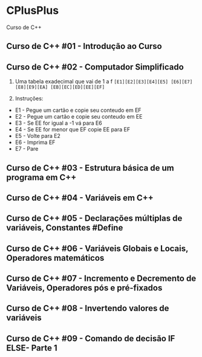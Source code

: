 # CPlusPlus
Curso de C++

## Curso de C++ #01 - Introdução ao Curso

## Curso de C++ #02 - Computador Simplificado
1. Uma tabela exadecimal que vai de 1 a f
``[E1][E2][E3][E4][E5]
[E6][E7][E8][E9][EA]
[EB][EC][ED][EE][EF]``

2. Instruções:
 - E1 - Pegue um cartão e copie seu conteudo em EF
 - E2 - Pegue um cartão e copie seu conteudo em EE
 - E3 - Se EE for igual a -1 vá para E6
 - E4 - Se EE for menor que EF copie EE para EF
 - E5 - Volte para E2
 - E6 - Imprima EF
 - E7 - Pare

## Curso de C++ #03 - Estrutura básica de um programa em C++
## Curso de C++ #04 - Variáveis em C++
## Curso de C++ #05 - Declarações múltiplas de variáveis, Constantes #Define
## Curso de C++ #06 - Variáveis Globais e Locais, Operadores matemáticos
## Curso de C++ #07 - Incremento e Decremento de Variáveis, Operadores pós e pré-fixados
## Curso de C++ #08 - Invertendo valores de variáveis
## Curso de C++ #09 - Comando de decisão IF ELSE- Parte 1
